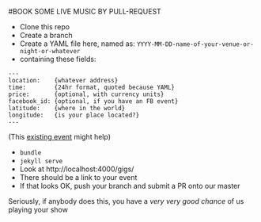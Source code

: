 #BOOK SOME LIVE MUSIC BY PULL-REQUEST

* Clone this repo
* Create a branch
* Create a YAML file here, named as:
  `YYYY-MM-DD-name-of-your-venue-or-night-or-whatever`
* containing these fields:

```
---
location:    {whatever address}
time:        {24hr format, quoted because YAML}
price:       {optional, with currency units}
facebook_id: {optional, if you have an FB event}
latitude:    {where in the world}
longitude:   {is your place located?}
---
```

(This [existing event](https://github.com/rawfunkmaharishi/rawfunkmaharishi.github.io/blob/master/gigs/_posts/2014-10-22-the-comedy.yml) might help)

* `bundle`
* `jekyll serve`
* Look at http://localhost:4000/gigs/
* There should be a link to your event
* If that looks OK, push your branch and submit a PR onto our master

Seriously, if anybody does this, you have a _very very good chance_ of us playing your show
